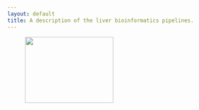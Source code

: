 ```yaml
---
layout: default
title: A description of the liver bioinformatics pipelines.
---
```

<figure>
    <img  src="https://data.nutritionallungimmunity.org/api/v1/file/5dfbccd9c1b2cfe0661e561a/download?contentDisposition=inline" width="200" height="150"/>
</figure>
